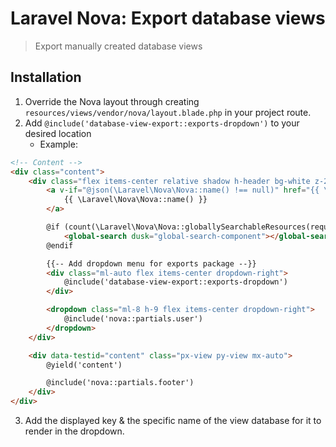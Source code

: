 # Laravel Nova: Export database views
> Export manually created database views

## Installation
1) Override the Nova layout through creating `resources/views/vendor/nova/layout.blade.php` in your project route.
2) Add `@include('database-view-export::exports-dropdown')` to your desired location
    -  Example:
```html
<!-- Content -->
<div class="content">
    <div class="flex items-center relative shadow h-header bg-white z-20 px-view">
        <a v-if="@json(\Laravel\Nova\Nova::name() !== null)" href="{{ \Illuminate\Support\Facades\Config::get('nova.url') }}" class="no-underline dim font-bold text-90 mr-6">
            {{ \Laravel\Nova\Nova::name() }}
        </a>

        @if (count(\Laravel\Nova\Nova::globallySearchableResources(request())) > 0)
            <global-search dusk="global-search-component"></global-search>
        @endif

        {{-- Add dropdown menu for exports package --}}
        <div class="ml-auto flex items-center dropdown-right">
            @include('database-view-export::exports-dropdown')
        </div>

        <dropdown class="ml-8 h-9 flex items-center dropdown-right">
            @include('nova::partials.user')
        </dropdown>
    </div>

    <div data-testid="content" class="px-view py-view mx-auto">
        @yield('content')

        @include('nova::partials.footer')
    </div>
</div>
```
3) Add the displayed key & the specific name of the view database for it to render in the dropdown.
